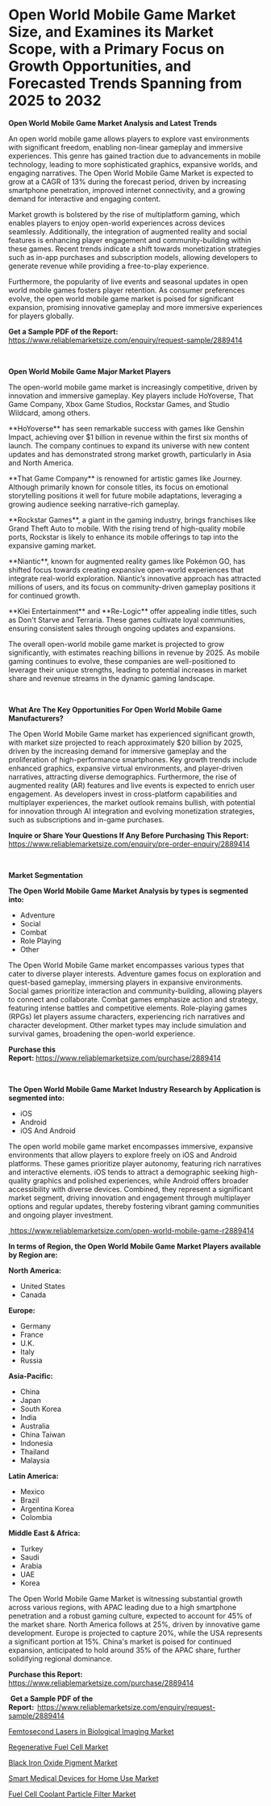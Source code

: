 <p><h1>Open World Mobile Game Market Size, and Examines its Market Scope, with a Primary Focus on Growth Opportunities, and Forecasted Trends Spanning from 2025 to 2032</h1></p><p><strong>Open World Mobile Game Market Analysis and Latest Trends</strong></p>
<p><p>An open world mobile game allows players to explore vast environments with significant freedom, enabling non-linear gameplay and immersive experiences. This genre has gained traction due to advancements in mobile technology, leading to more sophisticated graphics, expansive worlds, and engaging narratives. The Open World Mobile Game Market is expected to grow at a CAGR of 13% during the forecast period, driven by increasing smartphone penetration, improved internet connectivity, and a growing demand for interactive and engaging content.</p><p>Market growth is bolstered by the rise of multiplatform gaming, which enables players to enjoy open-world experiences across devices seamlessly. Additionally, the integration of augmented reality and social features is enhancing player engagement and community-building within these games. Recent trends indicate a shift towards monetization strategies such as in-app purchases and subscription models, allowing developers to generate revenue while providing a free-to-play experience.</p><p>Furthermore, the popularity of live events and seasonal updates in open world mobile games fosters player retention. As consumer preferences evolve, the open world mobile game market is poised for significant expansion, promising innovative gameplay and more immersive experiences for players globally.</p></p>
<p><strong>Get a Sample PDF of the Report:&nbsp;</strong> <a href="https://www.reliablemarketsize.com/enquiry/request-sample/2889414?utm_campaign=1898&utm_medium=2&utm_source=Github&utm_content=ia&utm_term=14032025&utm_id=open-world-mobile-game">https://www.reliablemarketsize.com/enquiry/request-sample/2889414</a></p>
<p>&nbsp;</p>
<p><strong>Open World Mobile Game Major Market Players</strong></p>
<p><p>The open-world mobile game market is increasingly competitive, driven by innovation and immersive gameplay. Key players include HoYoverse, That Game Company, Xbox Game Studios, Rockstar Games, and Studio Wildcard, among others.</p><p>**HoYoverse** has seen remarkable success with games like Genshin Impact, achieving over $1 billion in revenue within the first six months of launch. The company continues to expand its universe with new content updates and has demonstrated strong market growth, particularly in Asia and North America.</p><p>**That Game Company** is renowned for artistic games like Journey. Although primarily known for console titles, its focus on emotional storytelling positions it well for future mobile adaptations, leveraging a growing audience seeking narrative-rich gameplay.</p><p>**Rockstar Games**, a giant in the gaming industry, brings franchises like Grand Theft Auto to mobile. With the rising trend of high-quality mobile ports, Rockstar is likely to enhance its mobile offerings to tap into the expansive gaming market.</p><p>**Niantic**, known for augmented reality games like Pokémon GO, has shifted focus towards creating expansive open-world experiences that integrate real-world exploration. Niantic’s innovative approach has attracted millions of users, and its focus on community-driven gameplay positions it for continued growth.</p><p>**Klei Entertainment** and **Re-Logic** offer appealing indie titles, such as Don't Starve and Terraria. These games cultivate loyal communities, ensuring consistent sales through ongoing updates and expansions.</p><p>The overall open-world mobile game market is projected to grow significantly, with estimates reaching billions in revenue by 2025. As mobile gaming continues to evolve, these companies are well-positioned to leverage their unique strengths, leading to potential increases in market share and revenue streams in the dynamic gaming landscape.</p></p>
<p>&nbsp;</p>
<p><strong>What Are The Key Opportunities For Open World Mobile Game Manufacturers?</strong></p>
<p><p>The Open World Mobile Game market has experienced significant growth, with market size projected to reach approximately $20 billion by 2025, driven by the increasing demand for immersive gameplay and the proliferation of high-performance smartphones. Key growth trends include enhanced graphics, expansive virtual environments, and player-driven narratives, attracting diverse demographics. Furthermore, the rise of augmented reality (AR) features and live events is expected to enrich user engagement. As developers invest in cross-platform capabilities and multiplayer experiences, the market outlook remains bullish, with potential for innovation through AI integration and evolving monetization strategies, such as subscriptions and in-game purchases.</p></p>
<p><strong>Inquire or Share Your Questions If Any Before Purchasing This Report:</strong> <a href="https://www.reliablemarketsize.com/enquiry/pre-order-enquiry/2889414?utm_campaign=1898&utm_medium=2&utm_source=Github&utm_content=ia&utm_term=14032025&utm_id=open-world-mobile-game">https://www.reliablemarketsize.com/enquiry/pre-order-enquiry/2889414</a></p>
<p>&nbsp;</p>
<p><strong>Market Segmentation</strong></p>
<p><strong>The Open World Mobile Game Market Analysis by types is segmented into:</strong></p>
<p><ul><li>Adventure</li><li>Social</li><li>Combat</li><li>Role Playing</li><li>Other</li></ul></p>
<p><p>The Open World Mobile Game market encompasses various types that cater to diverse player interests. Adventure games focus on exploration and quest-based gameplay, immersing players in expansive environments. Social games prioritize interaction and community-building, allowing players to connect and collaborate. Combat games emphasize action and strategy, featuring intense battles and competitive elements. Role-playing games (RPGs) let players assume characters, experiencing rich narratives and character development. Other market types may include simulation and survival games, broadening the open-world experience.</p></p>
<p><strong>Purchase this Report:&nbsp;</strong><a href="https://www.reliablemarketsize.com/purchase/2889414?utm_campaign=1898&utm_medium=2&utm_source=Github&utm_content=ia&utm_term=14032025&utm_id=open-world-mobile-game">https://www.reliablemarketsize.com/purchase/2889414</a></p>
<p>&nbsp;</p>
<p><strong>The Open World Mobile Game Market Industry Research by Application is segmented into:</strong></p>
<p><ul><li>iOS</li><li>Android</li><li>iOS And Android</li></ul></p>
<p><p>The open world mobile game market encompasses immersive, expansive environments that allow players to explore freely on iOS and Android platforms. These games prioritize player autonomy, featuring rich narratives and interactive elements. iOS tends to attract a demographic seeking high-quality graphics and polished experiences, while Android offers broader accessibility with diverse devices. Combined, they represent a significant market segment, driving innovation and engagement through multiplayer options and regular updates, thereby fostering vibrant gaming communities and ongoing player investment.</p></p>
<p><a href="https://www.reliablemarketsize.com/open-world-mobile-game-r2889414?utm_campaign=1898&utm_medium=2&utm_source=Github&utm_content=ia&utm_term=14032025&utm_id=open-world-mobile-game">&nbsp;https://www.reliablemarketsize.com/open-world-mobile-game-r2889414</a></p>
<p><strong>In terms of Region, the Open World Mobile Game Market Players available by Region are:</strong></p>
<p>
    <p> <strong> North America: </strong>
        <ul>
            <li>United States</li>
            <li>Canada</li>
        </ul>
        </p> 
    <p> <strong> Europe: </strong>
        <ul>
            <li>Germany</li>
            <li>France</li>
            <li>U.K.</li>
            <li>Italy</li>
            <li>Russia</li>
        </ul>
        </p> 
    <p> <strong> Asia-Pacific: </strong>
        <ul>
            <li>China</li>
            <li>Japan</li>
            <li>South Korea</li>
            <li>India</li>
            <li>Australia</li>
            <li>China Taiwan</li>
            <li>Indonesia</li>
            <li>Thailand</li>
            <li>Malaysia</li>
        </ul>
        </p> 
    <p> <strong> Latin America: </strong>
        <ul>
            <li>Mexico</li>
            <li>Brazil</li>
            <li>Argentina Korea</li>
            <li>Colombia</li>
        </ul>
        </p> 
    <p> <strong> Middle East & Africa: </strong>
        <ul>
            <li>Turkey</li>
            <li>Saudi</li>
            <li>Arabia</li>
            <li>UAE</li>
            <li>Korea</li>
        </ul>
    </p>
    </p>
<p><p>The Open World Mobile Game Market is witnessing substantial growth across various regions, with APAC leading due to a high smartphone penetration and a robust gaming culture, expected to account for 45% of the market share. North America follows at 25%, driven by innovative game development. Europe is projected to capture 20%, while the USA represents a significant portion at 15%. China's market is poised for continued expansion, anticipated to hold around 35% of the APAC share, further solidifying regional dominance.</p></p>
<p><strong>Purchase this Report: </strong><a href="https://www.reliablemarketsize.com/purchase/2889414?utm_campaign=1898&utm_medium=2&utm_source=Github&utm_content=ia&utm_term=14032025&utm_id=open-world-mobile-game">https://www.reliablemarketsize.com/purchase/2889414</a></p>
<p>&nbsp;<strong>Get a Sample PDF of the Report:&nbsp;&nbsp;</strong><a href="https://www.reliablemarketsize.com/enquiry/request-sample/2889414?utm_campaign=1898&utm_medium=2&utm_source=Github&utm_content=ia&utm_term=14032025&utm_id=open-world-mobile-game">https://www.reliablemarketsize.com/enquiry/request-sample/2889414</a></p>
<p><strong></strong></p>
<p><p><a href="https://github.com/rentzszaszjn/Market-Research-Report-List-1/blob/main/femtosecond-lasers-in-biological-imaging-market.md?utm_campaign=1898&utm_medium=2&utm_source=Github&utm_content=ia&utm_term=14032025&utm_id=open-world-mobile-game">Femtosecond Lasers in Biological Imaging Market</a></p><p><a href="https://github.com/perbetpereir/Market-Research-Report-List-1/blob/main/regenerative-fuel-cell-market.md?utm_campaign=1898&utm_medium=2&utm_source=Github&utm_content=ia&utm_term=14032025&utm_id=open-world-mobile-game">Regenerative Fuel Cell Market</a></p><p><a href="https://github.com/sitarzerpa3d/Market-Research-Report-List-1/blob/main/black-iron-oxide-pigment-market.md?utm_campaign=1898&utm_medium=2&utm_source=Github&utm_content=ia&utm_term=14032025&utm_id=open-world-mobile-game">Black Iron Oxide Pigment Market</a></p><p><a href="https://github.com/kevoncesya4j/Market-Research-Report-List-1/blob/main/smart-medical-devices-for-home-use-market.md?utm_campaign=1898&utm_medium=2&utm_source=Github&utm_content=ia&utm_term=14032025&utm_id=open-world-mobile-game">Smart Medical Devices for Home Use Market</a></p><p><a href="https://github.com/ziringebrur1/Market-Research-Report-List-1/blob/main/fuel-cell-coolant-particle-filter-market.md?utm_campaign=1898&utm_medium=2&utm_source=Github&utm_content=ia&utm_term=14032025&utm_id=open-world-mobile-game">Fuel Cell Coolant Particle Filter Market</a></p></p>